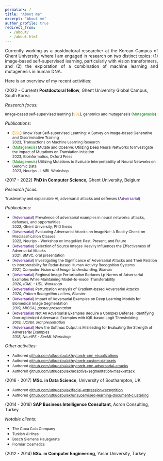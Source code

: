 ```yaml
---
permalink: /
title: "About me"
excerpt: "About me"
author_profile: true
redirect_from:
  - /about/
  - /about.html
---
```


<div style="text-align: justify"> 
Currently working as a postdoctoral researcher at the Korean Campus of Ghent University, where I am engaged in research on two distinct topics: (1) image-based self-supervised learning, particularly with vision transformers, and (2) the exploration of a combination of machine learning and mutagenesis in human DNA.
</div>

Here is an overview of my recent activities:

(2022 - Current) **Postdoctoral fellow**, Ghent University Global Campus, South Korea

*Research focus:*

<span style="font-size:12px">Image-based self-supervised learning (<span style="color:orange">SSL</span>), genomics and mutagenesis (<span style="color:green">Mutagenesis</span>)</span>
  
  *Publications:*
  * <span style="font-size:12px">(<span style="color:orange">SSL</span>) Know Your Self-supervised Learning: A Survey on Image-based Generative and Discriminative Training<br />2023, Transactions on Machine Learning Research</span>
  * <span style="font-size:12px">(<span style="color:green">Mutagenesis</span>) Mutate and Observe: Utilizing Deep Neural Networks to Investigate the Impact of Mutations on Translation Initiation<br />2023, Bioinformatics, Oxford Press</span>
  * <span style="font-size:12px">(<span style="color:green">Mutagenesis</span>) Utilizing Mutations to Evaluate Interpretability of Neural Networks on Genomic Data<br />2023, Neurips - LMRL Workshop</span>
 
(2017 - 2022) **PhD in Computer Science**, Ghent University, Belgium

  *Research focus:*
  
  <span style="font-size:12px">Trustworthy and explainable AI, adversarial attacks and defenses (<span style="color:indigo">Adversarial</span>) </span>
  
  *Publications:*
  * <span style="font-size:12px">(<span style="color:indigo">Adversarial</span>) Prevalence of adversarial examples in neural networks: attacks, defenses, and opportunities<br />2022, Ghent University, PhD thesis</span>
  * <span style="font-size:12px">(<span style="color:indigo">Adversarial</span>) Evaluating Adversarial Attacks on ImageNet: A Reality Check on Misclassification Classes<br />2022, Neurips - Workshop on ImageNet: Past, Present, and Future</span>
  * <span style="font-size:12px">(<span style="color:indigo">Adversarial</span>) Selection of Source Images Heavily Influences the Effectiveness of Adversarial Attacks<br />2021, BMVC, oral presentation</span>
  * <span style="font-size:12px">(<span style="color:indigo">Adversarial</span>) Investigating the Significance of Adversarial Attacks and Their Relation to Interpretability for Radar-based Human Activity Recognition Systems<br />*2021, Computer Vision and Image Understanding, Elsevier*</span>
  * <span style="font-size:12px">(<span style="color:indigo">Adversarial</span>) Regional Image Perturbation Reduces Lp Norms of Adversarial Examples While Maintaining Model-to-model Transferability<br />*2020, ICML - UDL Workshop*</span>
  * <span style="font-size:12px">(<span style="color:indigo">Adversarial</span>) Perturbation Analysis of Gradient-based Adversarial Attacks<br />*2020, Pattern Recognition Letters, Elsevier*</span>
  * <span style="font-size:12px">(<span style="color:indigo">Adversarial</span>) Impact of Adversarial Examples on Deep Learning Models for Biomedical Image Segmentation<br />*2019, MICCAI, poster presentation*</span>
  * <span style="font-size:12px">(<span style="color:indigo">Adversarial</span>) Not All Adversarial Examples Require a Complex Defense: Identifying Over-optimized Adversarial Examples with IQR-based Logit Thresholding<br />*2019, IJCNN, oral presentation* </span>
  * <span style="font-size:12px">(<span style="color:indigo">Adversarial</span>) How the Softmax Output is Misleading for Evaluating the Strength of Adversarial Examples<br />*2018, NeurIPS - SecML Workshop* </span>
  
  *Other activities*:
  * <span style="font-size:12px">Authored [github.com/utkuozbulak/pytorch-cnn-visualizations](https://github.com/utkuozbulak/pytorch-cnn-visualizations)</span>
  * <span style="font-size:12px">Authored [github.com/utkuozbulak/pytorch-custom-datasets](https://github.com/utkuozbulak/pytorch-custom-datasets)</span>
  * <span style="font-size:12px">Authored [github.com/utkuozbulak/pytorch-cnn-adversarial-attacks](https://github.com/utkuozbulak/pytorch-cnn-adversarial-attacks)</span>
  * <span style="font-size:12px">Authored [github.com/utkuozbulak/adaptive-segmentation-mask-attack](https://github.com/utkuozbulak/adaptive-segmentation-mask-attack)</span>
  
(2016 - 2017) **MSc. in Data Science**, University of Southampton, UK
  * <span style="font-size:12px">Authored [github.com/utkuozbulak/facial-expression-recognition](https://github.com/utkuozbulak/facial-expression-recognition)</span>
  * <span style="font-size:12px">Authored [github.com/utkuozbulak/unsupervised-learning-document-clustering](https://github.com/utkuozbulak/unsupervised-learning-document-clustering)</span>
  
(2014 - 2016) **SAP Business Intelligence Consultant**, Acron Consulting, Turkey

*Notable clients:*

  * <span style="font-size:12px">The Coca Cola Company</span>
  * <span style="font-size:12px">Turkish Airlines</span>
  * <span style="font-size:12px">Bosch Siemens Hausgerate</span>
  * <span style="font-size:12px">Flormar Cosmetics</span>

(2012 - 2014) **BSc. in Computer Engineering**, Yasar University, Turkey



